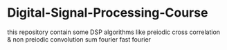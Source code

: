 # Digital-Signal-Processing-Course
this repository contain some DSP algorithms 
like 
preiodic cross correlation & non preiodic 
convolution sum 
fourier 
fast fourier 
